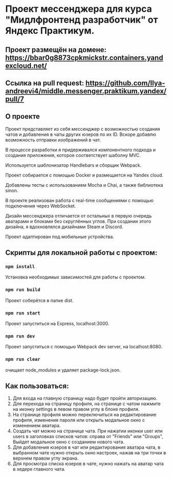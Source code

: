 # Проект мессенджера для курса "Мидлфронтенд разработчик" от Яндекс Практикум.

## Проект размещён на домене: https://bbar0g8873cpkmickstr.containers.yandexcloud.net/

## Ссылка на pull request: https://github.com/Ilya-andreevi4/middle.messenger.praktikum.yandex/pull/7

## О проекте

Проект представляет из себя мессенджер с возможностью создания чатов и добавления в чаты других юзеров по их ID. Вскоре добавлю возможность отправки изображений в чат.

В процессе разработки я придерживался компонентного подхода и создания приложения, которое соответствует шаболну MVC.

Используется шаблонизатор Handlebars и сборщик Webpack.

Проект собирается с помощью Docker и размещается на Yandex cloud.

Добавлены тесты с использованием Mocha и Chai, а также библиотека sinon.

В проекте реализован работа с real-time сообщениями с помощью подключения через WebSocket.

Дизайн мессенджера отличается от остальных в первую очередь аватарами и блоками без скруглённых углов. При создании этого дизайна, я вдохновлялся дизайнами Steam и Discord.

Проект адаптирован под мобильные устройства.

## Скрипты для локальной работы с проектом:

### `npm install`

Установка необходимых зависимостей для работы с проектом.

### `npm run build`

Проект соберётся в папке dist.

### `npm run start`

Проект запуститься на Express, localhost:3000.

### `npm run dev`

Проект запуститься с помощью Webpack dev server, на localhost:8080.

### `npm run clear`

очищает node_modules и удаляет package-lock.json.

## Как пользоваться:

1. Для входа на главную страницу надо будет пройти авторизацию.
2. Для перехода на страницу профиля, на странице с чатом нажмите на иконку settings в левом правом углу в блоке профиля.
3. На странице профиля можно переключиться на редактирование профиля, изменения пароля или открыть модальное окно с изменением аватара.
4. Создать чат можно на странице чата. При нажатии иконки user или users в заголовках списков чатов: справа от "Friends" или "Groups", Выйдет модальное окно с созданием нового чата.
5. Для добавления юзеров в чат или редактирования аватара чата, в выбранном чате нужно открыть окно настроек, нажав на три точки в верхнем правом углу экрана.
6. Для просмотра списка юзеров в чате, нужно нажать на аватар чата в хедере главного чата.
